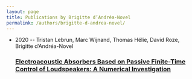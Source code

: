 ```yaml
---
layout: page
title: Publications by Brigitte d’Andréa-Novel
permalink: /authors/brigitte-d-andrea-novel/
---
```


<ul class="post-list">
<li><span class='post-meta'>2020 -- Tristan Lebrun, Marc Wijnand, Thomas Hélie, David Roze, Brigitte d’Andréa-Novel</span><h3><a class='post-link' href='../../electroacoustic-absorbers-based-on-passive-finite-time-control-of-loudspeakers-a-numerical-investigation'>Electroacoustic Absorbers Based on Passive Finite-Time Control of Loudspeakers: A Numerical Investigation</a></h3></li>

</ul>
